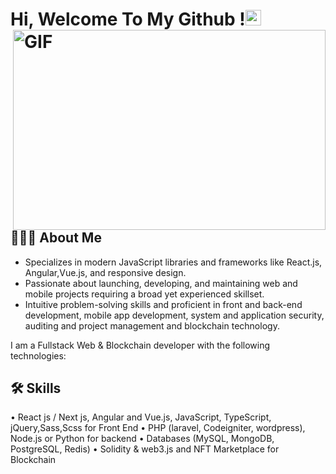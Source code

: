 
# Hi, Welcome To My Github !<img src="https://media.giphy.com/media/hvRJCLFzcasrR4ia7z/giphy.gif" width="25px"> <img align="right" alt="GIF" src="https://github.com/abhisheknaiidu/abhisheknaiidu/blob/master/code.gif?raw=true" width="500" height="320" />


## 👨🏻‍💻 About Me
- Specializes in modern JavaScript libraries and frameworks like React.js, Angular,Vue.js, and responsive design. 
- Passionate about launching, developing, and maintaining web and mobile projects requiring a broad yet experienced skillset.
- Intuitive problem-solving skills and proficient in front and back-end development, mobile app development, system and application security, auditing and project management and blockchain technology.

I am a Fullstack Web & Blockchain developer with the following technologies:
## 🛠 Skills
• React js / Next js, Angular and Vue.js, JavaScript, TypeScript, jQuery,Sass,Scss for Front End
• PHP (laravel, Codeigniter, wordpress), Node.js or Python for backend
• Databases (MySQL, MongoDB, PostgreSQL, Redis)
• Solidity & web3.js and NFT Marketplace for Blockchain
